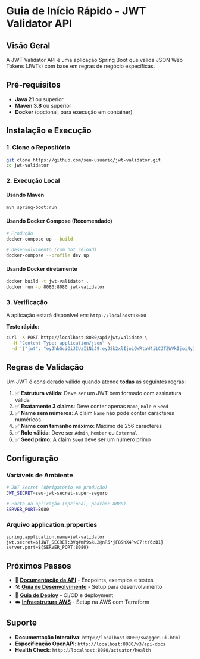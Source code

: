 # Guia de Início Rápido - JWT Validator API

## Visão Geral

A JWT Validator API é uma aplicação Spring Boot que valida JSON Web Tokens (JWTs) com base em regras de negócio
específicas.

## Pré-requisitos

- **Java 21** ou superior
- **Maven 3.8** ou superior
- **Docker** (opcional, para execução em container)

## Instalação e Execução

### 1. Clone o Repositório

```bash
git clone https://github.com/seu-usuario/jwt-validator.git
cd jwt-validator
```

### 2. Execução Local

#### Usando Maven

```bash
mvn spring-boot:run
```

#### Usando Docker Compose (Recomendado)

```bash
# Produção
docker-compose up --build

# Desenvolvimento (com hot reload)
docker-compose --profile dev up
```

#### Usando Docker diretamente

```bash
docker build -t jwt-validator .
docker run -p 8080:8080 jwt-validator
```

### 3. Verificação

A aplicação estará disponível em: `http://localhost:8080`

**Teste rápido:**

```bash
curl -X POST http://localhost:8080/api/jwt/validate \
  -H "Content-Type: application/json" \
  -d '{"jwt": "eyJhbGciOiJIUzI1NiJ9.eyJSb2xlIjoiQWRtaW4iLCJTZWVkIjoiNyIsIk5hbWUiOiJKb2huRG9lIn0.B9QzPb_jzWlOvXLFiOzrKbF8yVHhxB7wTVHjF8yVHhx"}'
```

## Regras de Validação

Um JWT é considerado válido quando atende **todas** as seguintes regras:

1. ✅ **Estrutura válida**: Deve ser um JWT bem formado com assinatura válida
2. ✅ **Exatamente 3 claims**: Deve conter apenas `Name`, `Role` e `Seed`
3. ✅ **Name sem números**: A claim `Name` não pode conter caracteres numéricos
4. ✅ **Name com tamanho máximo**: Máximo de 256 caracteres
5. ✅ **Role válida**: Deve ser `Admin`, `Member` ou `External`
6. ✅ **Seed primo**: A claim `Seed` deve ser um número primo

## Configuração

### Variáveis de Ambiente

```bash
# JWT Secret (obrigatório em produção)
JWT_SECRET=seu-jwt-secret-super-seguro

# Porta da aplicação (opcional, padrão: 8080)
SERVER_PORT=8080
```

### Arquivo application.properties

```properties
spring.application.name=jwt-validator
jwt.secret=${JWT_SECRET:3Vq#mP9$kL2@nR5*jF8&hX4^wC7!tY6zB1}
server.port=${SERVER_PORT:8080}
```

## Próximos Passos

- 📖 **[Documentação da API](API_DOCUMENTATION.md)** - Endpoints, exemplos e testes
- 🛠️ **[Guia de Desenvolvimento](DEVELOPMENT.md)** - Setup para desenvolvimento
- 🚀 **[Guia de Deploy](DEPLOYMENT.md)** - CI/CD e deployment
- ☁️ **[Infraestrutura AWS](INFRASTRUCTURE.md)** - Setup na AWS com Terraform

## Suporte

- **Documentação Interativa**: `http://localhost:8080/swagger-ui.html`
- **Especificação OpenAPI**: `http://localhost:8080/v3/api-docs`
- **Health Check**: `http://localhost:8080/actuator/health`
